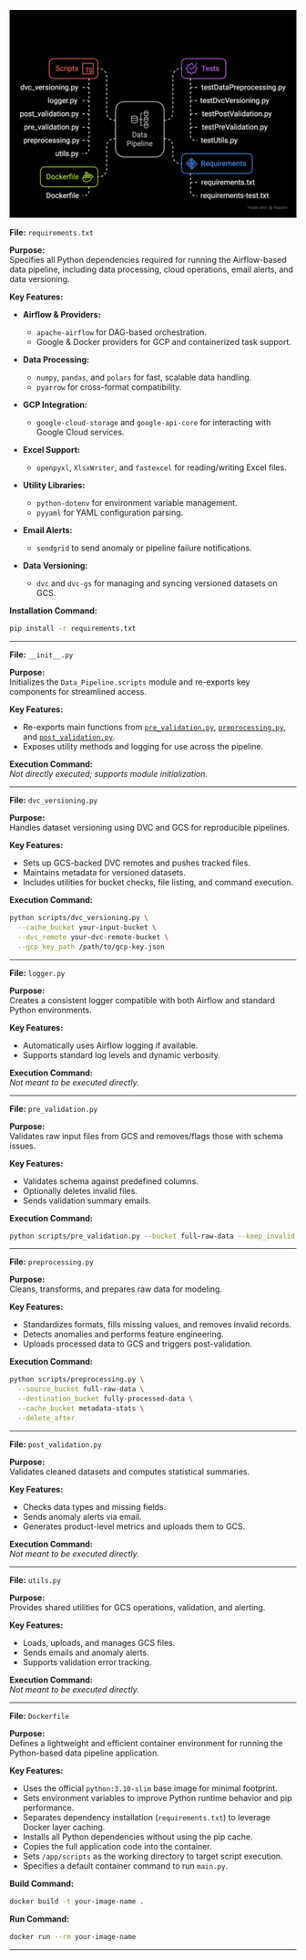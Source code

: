 <p align="center">
  <img src="/Media/data_pipeline.png" alt="Data Pipeline Architecture" width="600"/>
</p>

**File:** `requirements.txt`  

**Purpose:**  
Specifies all Python dependencies required for running the Airflow-based data pipeline, including data processing, cloud operations, email alerts, and data versioning.

**Key Features:**
- **Airflow & Providers:**  
  - `apache-airflow` for DAG-based orchestration.  
  - Google & Docker providers for GCP and containerized task support.

- **Data Processing:**  
  - `numpy`, `pandas`, and `polars` for fast, scalable data handling.  
  - `pyarrow` for cross-format compatibility.

- **GCP Integration:**  
  - `google-cloud-storage` and `google-api-core` for interacting with Google Cloud services.

- **Excel Support:**  
  - `openpyxl`, `XlsxWriter`, and `fastexcel` for reading/writing Excel files.

- **Utility Libraries:**  
  - `python-dotenv` for environment variable management.  
  - `pyyaml` for YAML configuration parsing.

- **Email Alerts:**  
  - `sendgrid` to send anomaly or pipeline failure notifications.

- **Data Versioning:**  
  - `dvc` and `dvc-gs` for managing and syncing versioned datasets on GCS.

**Installation Command:**  
```bash
pip install -r requirements.txt
```
---

**File:** `__init__.py`  

**Purpose:**  
Initializes the `Data_Pipeline.scripts` module and re-exports key components for streamlined access.

**Key Features:**
- Re-exports main functions from [`pre_validation.py`](./pre_validation.py), [`preprocessing.py`](./preprocessing.py), and [`post_validation.py`](./post_validation.py).
- Exposes utility methods and logging for use across the pipeline.

**Execution Command:**  
_Not directly executed; supports module initialization._

---

**File:** `dvc_versioning.py`  

**Purpose:**  
Handles dataset versioning using DVC and GCS for reproducible pipelines.

**Key Features:**
- Sets up GCS-backed DVC remotes and pushes tracked files.
- Maintains metadata for versioned datasets.
- Includes utilities for bucket checks, file listing, and command execution.

**Execution Command:**  
```bash
python scripts/dvc_versioning.py \
  --cache_bucket your-input-bucket \
  --dvc_remote your-dvc-remote-bucket \
  --gcp_key_path /path/to/gcp-key.json
```

---

**File:** `logger.py`  

**Purpose:**  
Creates a consistent logger compatible with both Airflow and standard Python environments.

**Key Features:**
- Automatically uses Airflow logging if available.
- Supports standard log levels and dynamic verbosity.

**Execution Command:**  
_Not meant to be executed directly._

---

**File:** `pre_validation.py`  

**Purpose:**  
Validates raw input files from GCS and removes/flags those with schema issues.

**Key Features:**
- Validates schema against predefined columns.
- Optionally deletes invalid files.
- Sends validation summary emails.

**Execution Command:**  
```bash
python scripts/pre_validation.py --bucket full-raw-data --keep_invalid
```

---

**File:** `preprocessing.py`  

**Purpose:**  
Cleans, transforms, and prepares raw data for modeling.

**Key Features:**
- Standardizes formats, fills missing values, and removes invalid records.
- Detects anomalies and performs feature engineering.
- Uploads processed data to GCS and triggers post-validation.

**Execution Command:**  
```bash
python scripts/preprocessing.py \
  --source_bucket full-raw-data \
  --destination_bucket fully-processed-data \
  --cache_bucket metadata-stats \
  --delete_after
```

---

**File:** `post_validation.py`  

**Purpose:**  
Validates cleaned datasets and computes statistical summaries.

**Key Features:**
- Checks data types and missing fields.
- Sends anomaly alerts via email.
- Generates product-level metrics and uploads them to GCS.

**Execution Command:**  
_Not meant to be executed directly._

---

**File:** `utils.py`  

**Purpose:**  
Provides shared utilities for GCS operations, validation, and alerting.

**Key Features:**
- Loads, uploads, and manages GCS files.
- Sends emails and anomaly alerts.
- Supports validation error tracking.

**Execution Command:**  
_Not meant to be executed directly._

--- 

**File:** `Dockerfile`  

**Purpose:**  
Defines a lightweight and efficient container environment for running the Python-based data pipeline application.

**Key Features:**
- Uses the official `python:3.10-slim` base image for minimal footprint.
- Sets environment variables to improve Python runtime behavior and pip performance.
- Separates dependency installation (`requirements.txt`) to leverage Docker layer caching.
- Installs all Python dependencies without using the pip cache.
- Copies the full application code into the container.
- Sets `/app/scripts` as the working directory to target script execution.
- Specifies a default container command to run `main.py`.

**Build Command:**  
```bash
docker build -t your-image-name .
```

**Run Command:**  
```bash
docker run --rm your-image-name
```

--- 
